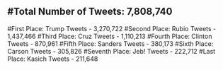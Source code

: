 #Total Number of Tweets: 7,808,740 
---
#First Place: Trump Tweets - 3,270,722
#Second Place: Rubio Tweets - 1,437,466
#Third Place: Cruz Tweets - 1,110,213
#Fourth Place: Clinton Tweets - 870,961
#Fifth Place: Sanders Tweets - 380,173
#Sixth Place: Carson Tweets - 305,826
#Seventh Place: Jeb! Tweets - 222,712
#Last Place: Kasich Tweets - 211,648
